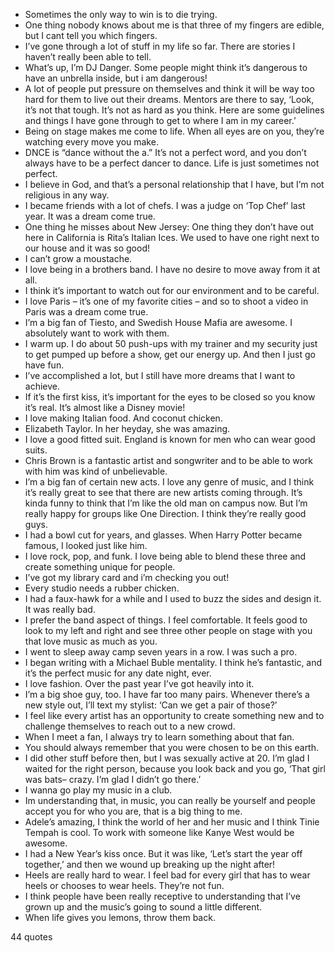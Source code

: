  - Sometimes the only way to win is to die trying.
 - One thing nobody knows about me is that three of my fingers are edible, but I cant tell you which fingers.
 - I’ve gone through a lot of stuff in my life so far. There are stories I haven’t really been able to tell.
 - What’s up, I’m DJ Danger. Some people might think it’s dangerous to have an unbrella inside, but i am dangerous!
 - A lot of people put pressure on themselves and think it will be way too hard for them to live out their dreams. Mentors are there to say, ‘Look, it’s not that tough. It’s not as hard as you think. Here are some guidelines and things I have gone through to get to where I am in my career.’
 - Being on stage makes me come to life. When all eyes are on you, they’re watching every move you make.
 - DNCE is “dance without the a.” It’s not a perfect word, and you don’t always have to be a perfect dancer to dance. Life is just sometimes not perfect.
 - I believe in God, and that’s a personal relationship that I have, but I’m not religious in any way.
 - I became friends with a lot of chefs. I was a judge on ‘Top Chef’ last year. It was a dream come true.
 - One thing he misses about New Jersey: One thing they don’t have out here in California is Rita’s Italian Ices. We used to have one right next to our house and it was so good!
 - I can’t grow a moustache.
 - I love being in a brothers band. I have no desire to move away from it at all.
 - I think it’s important to watch out for our environment and to be careful.
 - I love Paris – it’s one of my favorite cities – and so to shoot a video in Paris was a dream come true.
 - I’m a big fan of Tiesto, and Swedish House Mafia are awesome. I absolutely want to work with them.
 - I warm up. I do about 50 push-ups with my trainer and my security just to get pumped up before a show, get our energy up. And then I just go have fun.
 - I’ve accomplished a lot, but I still have more dreams that I want to achieve.
 - If it’s the first kiss, it’s important for the eyes to be closed so you know it’s real. It’s almost like a Disney movie!
 - I love making Italian food. And coconut chicken.
 - Elizabeth Taylor. In her heyday, she was amazing.
 - I love a good fitted suit. England is known for men who can wear good suits.
 - Chris Brown is a fantastic artist and songwriter and to be able to work with him was kind of unbelievable.
 - I’m a big fan of certain new acts. I love any genre of music, and I think it’s really great to see that there are new artists coming through. It’s kinda funny to think that I’m like the old man on campus now. But I’m really happy for groups like One Direction. I think they’re really good guys.
 - I had a bowl cut for years, and glasses. When Harry Potter became famous, I looked just like him.
 - I love rock, pop, and funk. I love being able to blend these three and create something unique for people.
 - I’ve got my library card and i’m checking you out!
 - Every studio needs a rubber chicken.
 - I had a faux-hawk for a while and I used to buzz the sides and design it. It was really bad.
 - I prefer the band aspect of things. I feel comfortable. It feels good to look to my left and right and see three other people on stage with you that love music as much as you.
 - I went to sleep away camp seven years in a row. I was such a pro.
 - I began writing with a Michael Buble mentality. I think he’s fantastic, and it’s the perfect music for any date night, ever.
 - I love fashion. Over the past year I’ve got heavily into it.
 - I’m a big shoe guy, too. I have far too many pairs. Whenever there’s a new style out, I’ll text my stylist: ‘Can we get a pair of those?’
 - I feel like every artist has an opportunity to create something new and to challenge themselves to reach out to a new crowd.
 - When I meet a fan, I always try to learn something about that fan.
 - You should always remember that you were chosen to be on this earth.
 - I did other stuff before then, but I was sexually active at 20. I’m glad I waited for the right person, because you look back and you go, ‘That girl was bats– crazy. I’m glad I didn’t go there.’
 - I wanna go play my music in a club.
 - Im understanding that, in music, you can really be yourself and people accept you for who you are, that is a big thing to me.
 - Adele’s amazing, I think the world of her and her music and I think Tinie Tempah is cool. To work with someone like Kanye West would be awesome.
 - I had a New Year’s kiss once. But it was like, ‘Let’s start the year off together,’ and then we wound up breaking up the night after!
 - Heels are really hard to wear. I feel bad for every girl that has to wear heels or chooses to wear heels. They’re not fun.
 - I think people have been really receptive to understanding that I’ve grown up and the music’s going to sound a little different.
 - When life gives you lemons, throw them back.

44 quotes